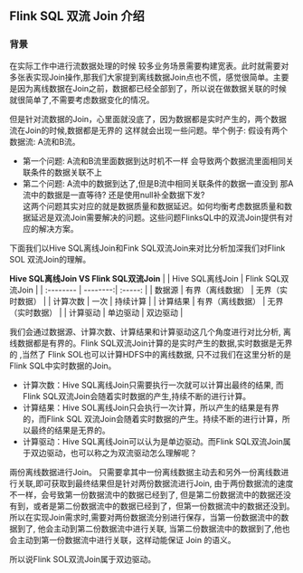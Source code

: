 ## Flink SQL 双流 Join 介绍

### 背景    
在实际工作中进行流数据处理的时候 较多业务场景需要构建宽表。此时就需要对多张表实现Join操作,那我们大家提到离线数据Join点也不慌，感觉很简单。主要是因为离线数据在Join之前，数据都已经全部到了，所以说在做数据关联的时候就很简单了,不需要考虑数据变化的情况。   

但是针对流数据的Join，心里面就没底了，因为数据都是实时产生的，两个数据流在Join的时候,数据都是无界的 这样就会出现一些问题。举个例子: 假设有两个数据流: A流和B流。
* 第一个问题: A流和B流里面数据到达时机不一样 会导致两个数据流里面相同关联条件的数据关联不上     
* 第二个问题: A流中的数据到达了,但是B流中相同关联条件的数据一直没到 那A流中的数据是一直等待? 还是使用null补全数据下发?      
这两个问题其实对应的就是数据质量和数据延迟。如何均衡考虑数据质量和数据延迟是双流Join需要解决的问题。这些问题FlinksQL中的双流Join提供有对应的解决方案。      

下面我们以Hive SQL离线Join和Fink SQL双流Join来对比分析加深我们对Flink SOL 双流Join的理解。  

**Hive SQL离线Join VS Flink SQL双流Join**
|       |    Hive SQL离线Join | Flink SQL双流Join  |
| :-------- | --------:| :-----: |
| 数据源  | 有界（离线数据） |  无界（实时数据）   |
| 计算次数     |   一次 |  持续计算  |
| 计算结果     |   有界（离线数据） | 无界（实时数据）  |
| 计算驱动     |   单边驱动 | 双边驱动  |

我们会通过数据源、计算次数、计算结果和计算驱动这几个角度进行对比分析, 离线数据都是有界的。Flink SQL双流Join计算的是实时产生的数据,实时数据是无界的 ,当然了 Flink SOL也可以计算HDFS中的离线数据, 只不过我们在这里分析的是Flink SQL中实时数据的Join。 
* 计算次数：Hive SQL离线Join只需要执行一次就可以计算出最终的结果, 而Flink SQL双流Join会随着实时数据的产生,持续不断的进行计算。  
* 计算结果：Hive SOL离线Join只会执行一次计算，所以产生的结果是有界的，而Flink SQL 双流Join会随着实时数据的产生。持续不断的进行计算，所以最终的结果是无界的。       
* 计算驱动：Hive SQL离线Join可以认为是单边驱动。而Flink SQL双流Join属于双边驱动，也可以称之为双流驱动怎么理解呢？   

兩份离线数据进行Join。 只需要拿其中一份离线数据主动去和另外一份离线数进行关联,即可获取到最终结果但是针对两份数据流进行Join, 由于两份数据流的速度不一样，会号致第一份数据流中的数据已经到了, 但是第二份数据流中的数据还没有到，或者是第二份数据流中的数据已经到了，但第一份数据流中的数据还没到。所以在实现Join需求时,需要对两份数据流分别进行保存，当第一份数据流中的数据到了, 他会主动到第二份数据流中进行关联, 当第二份数据流中的数据到了,他也会主动到第一份数据流中进行关联，这样动能保证 Join 的语义。  

所以说Flink SOL双流Join属于双边驱动。       










